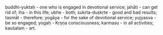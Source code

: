 buddhi-yuktaḥ - one who is engaged in devotional service; jahāti - can get rid of; iha - in this life; ubhe - both; sukṛta-duṣkṛte - good and bad results; tasmāt - therefore; yogāya - for the sake of devotional service; yujyasva - be so engaged; yogaḥ - Kṛṣṇa consciousness; karmasu - in all activities; kauśalam - art.